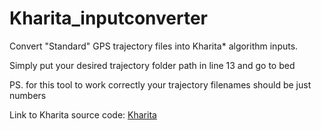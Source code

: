 # Kharita_inputconverter
Convert "Standard" GPS trajectory files into Kharita* algorithm inputs.

Simply put your desired trajectory folder path in line 13 and go to bed

PS. for this tool to work correctly your trajectory filenames should be just numbers

Link to Kharita source code: <a href="https://github.com/vipyoung/kharita">Kharita</a>
